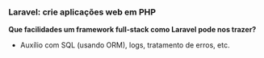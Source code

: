### Laravel: crie aplicações web em PHP

**Que facilidades um framework full-stack como Laravel pode nos trazer?**
- Auxílio com SQL (usando ORM), logs, tratamento de erros, etc.